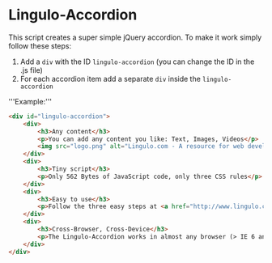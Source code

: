 Lingulo-Accordion
=================

This script creates a super simple jQuery accordion. To make it work simply follow these steps:

1. Add a <code>div</code> with the ID <code>lingulo-accordion</code> (you can change the ID in the .js file)
2. For each accordion item add a separate <code>div</code> inside the <code>lingulo-accordion</code>

'''Example:'''
```html
<div id="lingulo-accordion">
	<div>
		<h3>Any content</h3>
		<p>You can add any content you like: Text, Images, Videos</p>
		<img src="logo.png" alt="Lingulo.com - A resource for web developers">
	</div>
	<div>
		<h3>Tiny script</h3>
		<p>Only 562 Bytes of JavaScript code, only three CSS rules</p>				
	</div>
	<div>
		<h3>Easy to use</h3>
		<p>Follow the three easy steps at <a href="http://www.lingulo.com/snippets-downloads/super-simple-jquery-accordion-snippet">http://www.lingulo.com/snippets-downloads/super-simple-jquery-accordion-snippet</a></p>				
	</div>
	<div>
		<h3>Cross-Browser, Cross-Device</h3>
		<p>The Lingulo-Accordion works in almost any browser (> IE 6 and Chrome > 15.0) and device</p>				
	</div>
</div>
```
